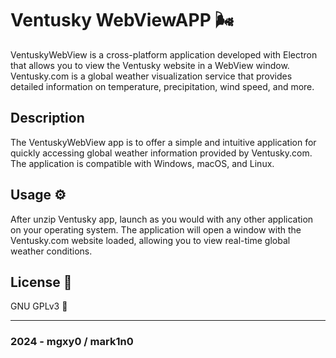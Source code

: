 # Ventusky WebViewAPP  🌬️

VentuskyWebView is a cross-platform application developed with Electron that allows you to view the Ventusky website in a WebView window. 
Ventusky.com is a global weather visualization service that provides detailed information on temperature, precipitation, wind speed, and more.

## Description 

The VentuskyWebView app is to offer a simple and intuitive application for quickly accessing global weather information provided by Ventusky.com.
The application is compatible with Windows, macOS, and Linux.

## Usage ⚙️
  
After unzip Ventusky app, launch as you would with any other application on your operating system. 
The application will open a window with the Ventusky.com website loaded, allowing you to view real-time global weather conditions.

## License 📄

GNU GPLv3 🐃

-----------------------------------------------------------------------------------------------------------------------------------------------------------------------------------------------------------------------------------------------------------------------------------------------------------------------------------------

### 2024 - mgxy0 / mark1n0

